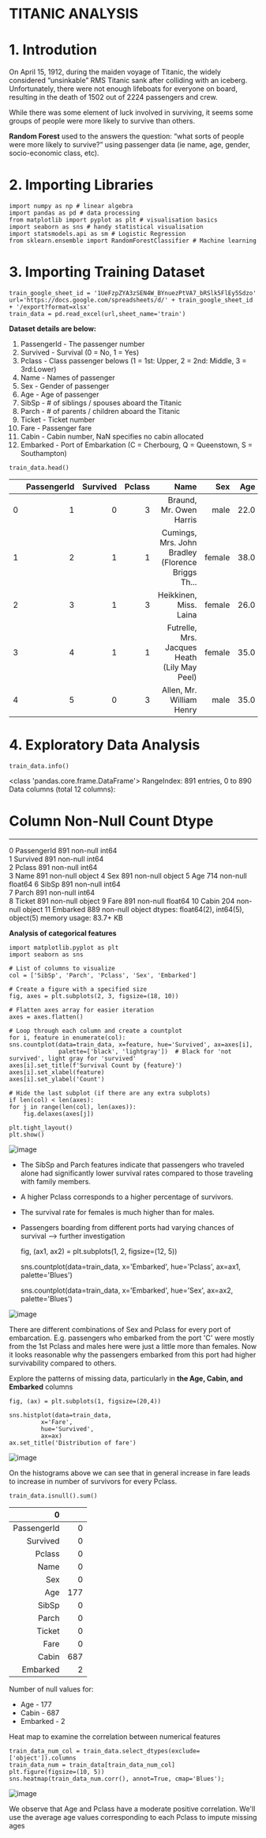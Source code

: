 # **TITANIC ANALYSIS**

# **1. Introdution**

On April 15, 1912, during the maiden voyage of Titanic, the widely considered “unsinkable” RMS Titanic sank after colliding with an iceberg. Unfortunately, there were not enough lifeboats for everyone on board, resulting in the death of 1502 out of 2224 passengers and crew.

While there was some element of luck involved in surviving, it seems some groups of people were more likely to survive than others.

**Random Forest** used to the answers the question: “what sorts of people were more likely to survive?” using passenger data (ie name, age, gender, socio-economic class, etc).

# **2. Importing Libraries**

    import numpy as np # linear algebra
    import pandas as pd # data processing
    from matplotlib import pyplot as plt # visualisation basics
    import seaborn as sns # handy statistical visualisation
    import statsmodels.api as sm # Logistic Regression
    from sklearn.ensemble import RandomForestClassifier # Machine learning

# **3. Importing Training Dataset**

    train_google_sheet_id = '1UeFzpZYA3zSEN4W_BYnuezPtVA7_bRSlk5FlEy5Sdzo'
    url='https://docs.google.com/spreadsheets/d/' + train_google_sheet_id + '/export?format=xlsx'
    train_data = pd.read_excel(url,sheet_name='train')

**Dataset details are below:**

1.   PassengerId - The passenger number
2.   Survived - Survival (0 = No, 1 = Yes)
3.   Pclass - Class passenger belows (1 = 1st: Upper, 2 = 2nd: Middle, 3 = 3rd:Lower)
4.   Name - Names of passenger
5.   Sex - Gender of passenger
6.   Age - Age of passenger
7.   SibSp - # of siblings / spouses aboard the Titanic
8.   Parch - # of parents / children aboard the Titanic
9.   Ticket - Ticket number
10.  Fare - Passenger fare
11.  Cabin - Cabin number, NaN specifies no cabin allocated
12.  Embarked - Port of Embarkation	(C = Cherbourg, Q = Queenstown, S = Southampton)

    train_data.head()

|   | PassengerId | Survived | Pclass |                                              Name |    Sex |  Age | SibSp | Parch |           Ticket |    Fare | Cabin | Embarked |
|--:|------------:|---------:|-------:|--------------------------------------------------:|-------:|-----:|------:|------:|-----------------:|--------:|------:|---------:|
| 0 |           1 |        0 |      3 |                           Braund, Mr. Owen Harris |   male | 22.0 |     1 |     0 |        A/5 21171 |  7.2500 |   NaN |        S |
| 1 |           2 |        1 |      1 | Cumings, Mrs. John Bradley (Florence Briggs Th... | female | 38.0 |     1 |     0 |         PC 17599 | 71.2833 |   C85 |        C |
| 2 |           3 |        1 |      3 |                            Heikkinen, Miss. Laina | female | 26.0 |     0 |     0 | STON/O2. 3101282 |  7.9250 |   NaN |        S |
| 3 |           4 |        1 |      1 |      Futrelle, Mrs. Jacques Heath (Lily May Peel) | female | 35.0 |     1 |     0 |           113803 | 53.1000 |  C123 |        S |
| 4 |           5 |        0 |      3 |                          Allen, Mr. William Henry |   male | 35.0 |     0 |     0 |           373450 |  8.0500 |   NaN |        S |


# **4. Exploratory Data Analysis**

    train_data.info()

<class 'pandas.core.frame.DataFrame'>
RangeIndex: 891 entries, 0 to 890
Data columns (total 12 columns):
 #   Column       Non-Null Count  Dtype  
---  ------       --------------  -----  
 0   PassengerId  891 non-null    int64  
 1   Survived     891 non-null    int64  
 2   Pclass       891 non-null    int64  
 3   Name         891 non-null    object 
 4   Sex          891 non-null    object 
 5   Age          714 non-null    float64
 6   SibSp        891 non-null    int64  
 7   Parch        891 non-null    int64  
 8   Ticket       891 non-null    object 
 9   Fare         891 non-null    float64
 10  Cabin        204 non-null    object 
 11  Embarked     889 non-null    object 
dtypes: float64(2), int64(5), object(5)
memory usage: 83.7+ KB


**Analysis of categorical features**

    import matplotlib.pyplot as plt
    import seaborn as sns

    # List of columns to visualize
    col = ['SibSp', 'Parch', 'Pclass', 'Sex', 'Embarked']

    # Create a figure with a specified size
    fig, axes = plt.subplots(2, 3, figsize=(18, 10))

    # Flatten axes array for easier iteration
    axes = axes.flatten()

    # Loop through each column and create a countplot
    for i, feature in enumerate(col):
    sns.countplot(data=train_data, x=feature, hue='Survived', ax=axes[i],
                  palette=['black', 'lightgray'])  # Black for 'not survived', light gray for 'survived'
    axes[i].set_title(f'Survival Count by {feature}')
    axes[i].set_xlabel(feature)
    axes[i].set_ylabel('Count')

    # Hide the last subplot (if there are any extra subplots)
    if len(col) < len(axes):
    for j in range(len(col), len(axes)):
        fig.delaxes(axes[j])

    plt.tight_layout()
    plt.show()

![image](https://github.com/user-attachments/assets/9711600d-3909-4e2f-ad67-b5e24994841f)

* The SibSp and Parch features indicate that passengers who traveled alone had significantly lower survival rates compared to those traveling with family members.
* A higher Pclass corresponds to a higher percentage of survivors.
* The survival rate for females is much higher than for males.
* Passengers boarding from different ports had varying chances of survival --> further investigation

    fig, (ax1, ax2) = plt.subplots(1, 2, figsize=(12, 5))

    sns.countplot(data=train_data,
              x='Embarked',
              hue='Pclass',
              ax=ax1,
              palette='Blues')

    sns.countplot(data=train_data,
              x='Embarked',
              hue='Sex',
              ax=ax2,
              palette='Blues')

![image](https://github.com/user-attachments/assets/f71b2793-3def-428f-8741-9b4f477f2463)

There are different combinations of Sex and Pclass for every port of embarcation. E.g. passengers who embarked from the port 'C' were mostly from the 1st Pclass and males here were just a little more than females. Now it looks reasonable why the passengers embarked from this port had higher survivability compared to others.

Explore the patterns of missing data, particularly in **the Age, Cabin, and Embarked** columns

    fig, (ax) = plt.subplots(1, figsize=(20,4))

    sns.histplot(data=train_data,
             x='Fare',
             hue='Survived',
             ax=ax)
    ax.set_title('Distribution of fare')

![image](https://github.com/user-attachments/assets/361ffab6-6314-4f9d-8fe2-bc78cff3e4f1)

On the histograms above we can see that in general increase in fare leads to increase in number of survivors for every Pclass.

    train_data.isnull().sum()

|           0 |     |
|------------:|----:|
| PassengerId |   0 |
|   Survived  |   0 |
|    Pclass   |   0 |
|     Name    |   0 |
|     Sex     |   0 |
|     Age     | 177 |
|    SibSp    |   0 |
|    Parch    |   0 |
|    Ticket   |   0 |
|     Fare    |   0 |
|    Cabin    | 687 |
|   Embarked  |   2 |


Number of null values for:

* Age - 177
* Cabin - 687
* Embarked - 2

Heat map to examine the correlation between numerical features

    train_data_num_col = train_data.select_dtypes(exclude=['object']).columns
    train_data_num = train_data[train_data_num_col]
    plt.figure(figsize=(10, 5))
    sns.heatmap(train_data_num.corr(), annot=True, cmap='Blues');

![image](https://github.com/user-attachments/assets/5ed3178e-c9d8-4001-a50f-7bf6b39c3146)

We observe that Age and Pclass have a moderate positive correlation. We'll use the average age values corresponding to each Pclass to impute missing ages

